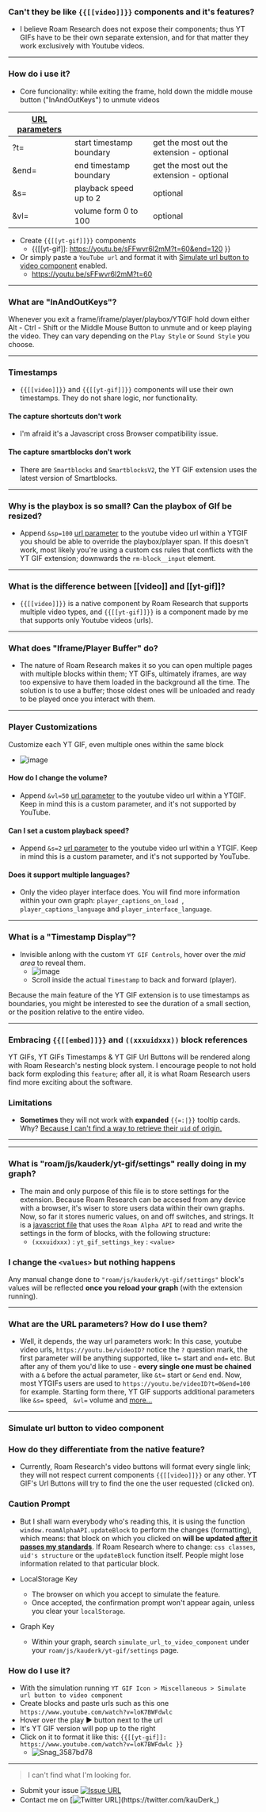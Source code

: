 ### Can't they be like `{{[[video]]}}` components and it's features?
- I believe Roam Research does not expose their components; thus YT GIFs have to be their own separate extension, and for that matter they work exclusively with Youtube videos.

---
### How do i use it?
- Core funcionality: while exiting the frame, hold down the middle mouse button ("InAndOutKeys") to unmute videos

| [URL parameters](https://github.com/kauderk/kauderk.github.io/tree/main/yt-gif-extension/install/faq#what-are-url-parameters-how-do-i-use-them) |                          |                                           |
|----------------|--------------------------|-------------------------------------------|
| ?t=            | start timestamp boundary | get the most out the extension - optional |
| &end=          | end timestamp boundary   | get the most out the extension - optional |
| &s=            | playback speed up to 2   | optional                                  |
| &vl=           | volume form 0 to 100     | optional                                  |

- Create `{{[[yt-gif]]}}` components
    - {{[[yt-gif]]: https://youtu.be/sFFwvr6l2mM?t=60&end=120 }}
- Or simply paste a `YouTube url` and format it with [Simulate url button to video component](https://github.com/kauderk/kauderk.github.io/tree/main/yt-gif-extension/install/faq#simulate-url-button-to-video-component) enabled.
    - https://youtu.be/sFFwvr6l2mM?t=60 


---
### What are "InAndOutKeys"?
Whenever you exit a frame/iframe/player/playbox/YTGIF hold down either Alt - Ctrl - Shift or the Middle Mouse Button to unmute and or keep playing the video.
They can vary depending on the `Play Style` or `Sound Style` you choose.


---
### Timestamps
- `{{[[video]]}}` and `{{[[yt-gif]]}}` components will use their own timestamps. They do not share logic, nor functionality.

#### The capture shortcuts don't work
- I'm afraid it's a Javascript cross Browser compatibility issue.
#### The capture smartblocks don't work
- There are `Smartblocks` and `SmartblocksV2`, the YT GIF extension uses the latest version of Smartblocks.


---
### Why is the playbox is so small? Can the playbox of GIf be resized?
- Append `&sp=100` [url parameter](https://github.com/kauderk/kauderk.github.io/tree/main/yt-gif-extension/install/faq#what-are-url-parameters-how-do-i-use-them) to the youtube video url within a YTGIF you should be able to override the playbox/player span.
If this doesn't work, most likely you're using a custom css rules that conflicts with the YT GIF extension; downwards the `rm-block__input` element.


---
### What is the difference between [[video]] and [[yt-gif]]?
- `{{[[video]]}}` is a native component by Roam Research that supports multiple video types, and `{{[[yt-gif]]}}` is a component made by me that supports only Youtube videos (urls).



---
### What does "Iframe/Player Buffer" do?
- The nature of Roam Research makes it so you can open multiple pages with multiple blocks within them; YT GIFs, ultimately iframes, are way too expensive to have them loaded in the background all the time. The solution is to use a buffer; those oldest ones will be unloaded and ready to be played once you interact with them.



---
### Player Customizations
Customize each YT GIF, even multiple ones within the same block
  - ![image](https://user-images.githubusercontent.com/65237382/147406576-0bac7a67-dad0-441b-9836-c6eeaef93d23.png)

#### How do I change the volume?
- Append `&vl=50` [url parameter](https://github.com/kauderk/kauderk.github.io/tree/main/yt-gif-extension/install/faq#what-are-url-parameters-how-do-i-use-them) to the youtube video url within a YTGIF. Keep in mind this is a custom parameter, and it's not supported by YouTube.

#### Can I set a custom playback speed?
- Append `&s=2` [url parameter](https://github.com/kauderk/kauderk.github.io/tree/main/yt-gif-extension/install/faq#what-are-url-parameters-how-do-i-use-them) to the youtube video url within a YTGIF. Keep in mind this is a custom parameter, and it's not supported by YouTube.

#### Does it support multiple languages?
- Only the video player interface does. You will find more information within your own graph: `player_captions_on_load `, `player_captions_language` and `player_interface_language`.


---
### What is a "Timestamp Display"?
- Invisible anlong with the custom `YT GIF Controls`, hover over the *mid area* to reveal them.
    - ![image](https://user-images.githubusercontent.com/65237382/148078182-9a7d4189-a9d2-4488-b787-0e678a94b25b.png)
    - Scroll inside the actual `Timestamp` to back and forward (player).

Because the main feature of the YT GIF extension is to use timestamps as boundaries, you might be interested to see the duration of a small section, or the position relative to the entire video.



---
### Embracing `{{[[embed]]}}` and `((xxxuidxxx))` block references
YT GIFs, YT GIFs Timestamps & YT GIF Url Buttons will be rendered along with Roam Research's nesting block system. I encourage people to not hold back form exploding this `feature`; after all, it is what Roam Research users find more exciting about the software.

### Limitations
- **Sometimes** they will not work with **expanded** `{{=:|}}` tooltip cards. Why? [Because I can't find a way to retrieve their `uid` of origin.](https://roamresearch.slack.com/archives/CTAE9JC2K/p1638578496037700)



---




---
### What is "roam/js/kauderk/yt-gif/settings" really doing in my graph?
- The main and only purpose of this file is to store settings for the extension. Because Roam Research can be accesed from any device with a browser, it's wiser to store users data within their own graphs. Now, so far it stores numeric values, on and off switches, and strings.
It is a [javascript file](https://github.com/kauderk/kauderk.github.io/blob/main/yt-gif-extension/v0.2.0/testing/js/settings-page.js) that uses the `Roam Alpha API` to read and write the settings in the form of blocks, with the following structure: 
    -  `(xxxuidxxx)` : `yt_gif_settings_key` : `<value>`
    
### I change the `<values>` but nothing happens
Any manual change done to `"roam/js/kauderk/yt-gif/settings"` block's values will be reflected **once you reload your graph** (with the extension running).

---
### What are the URL parameters? How do I use them?
- Well, it depends, the way url parameters work:
In this case, youtube video urls, `https://youtu.be/videoID?` notice the `?` question mark, the first parameter will be anything supported, like `t=` start and `end=` etc.
But after any of them you'd like to use - **every single one must be chained** with a `&` before the actual parameter, like `&t=` start or `&end` end.
Now, most YTGIFs users are used to `https://youtu.be/videoID?t=0&end=100` for example. Starting form there, YT GIF supports additional parameters like `&s=` speed, ` &vl=` volume and [more...](https://github.com/kauderk/kauderk.github.io/tree/main/yt-gif-extension/install#:~:text=Customize%20each%20YT%20GIF%2C%20even%20multiple%20ones%20within%20the%20same%20block)



---
### Simulate url button to video component

### How do they differentiate from the native feature?
- Currently, Roam Research's video buttons will format every single link; they will not respect current components `{{[[video]]}}` or any other.
YT GIF's Url Buttons will try to find the one the user requested (clicked on).

### Caution Prompt
- But I shall warn everybody who's reading this, it is using the function `window.roamAlphaAPI.updateBlock` to perform the changes (formatting), which means: that block on which you clicked on **will be updated [after it passes my standards](https://github.com/kauderk/kauderk.github.io/tree/main/yt-gif-extension/install/faq#embracing-embed-and-xxxuidxxx-block-references)**. If Roam Research where to change: `css classes`, `uid's structure` or the `updateBlock` function itself. People might lose information related to that particular block.

- LocalStorage Key
    - The browser on which you accept to simulate the feature.
    - Once accepted, the confirmation prompt won't appear again, unless you clear your `localStorage`.
- Graph Key
    - Within your graph, search `simulate_url_to_video_component` under your `roam/js/kauderk/yt-gif/settings` page.

### How do I use it?
- With the simulation running `YT GIF Icon > Miscellaneous > Simulate url button to video component`
- Create blocks and paste urls such as this one `https://www.youtube.com/watch?v=loK7BWFdwlc`
- Hover over the play ▶️ button next to the url
- It's YT GIF version will pop up to the right
- Click on it to format it like this: `{{[[yt-gif]]: https://www.youtube.com/watch?v=loK7BWFdwlc }}`
    - ![Snag_3587bd78](https://user-images.githubusercontent.com/65237382/148058480-a1f3f175-590c-45fd-baf2-5cc97d14fe56.png)


---



> I can't find what I'm looking for.

- Submit your issue [![Issue URL](https://img.shields.io/badge/GitHub-issue-yellow)](https://github.com/kauderk/kauderk.github.io/issues)
- Contact me on [![Twitter URL](https://img.shields.io/twitter/url?label=KauDerK_&style=social&url=https%3A%2F%2Ftwitter.com%2FkauDerk_)](https://twitter.com/kauDerk_)
ﾠ
